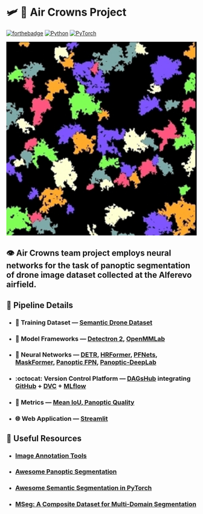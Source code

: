 # :small_airplane: :deciduous_tree: **Air Crowns Project**

[![forthebadge](https://forthebadge.com/images/badges/fuck-it-ship-it.svg)](https://forthebadge.com)
[![Python](https://img.shields.io/badge/python-v3.9+-blue.svg?logo=python&style=for-the-badge)](https://pytorch.org)
[![PyTorch](https://img.shields.io/badge/PyTorch-v1.9.1-red.svg?logo=PyTorch&style=for-the-badge)](https://pytorch.org)

<p align="center">
    <img src="trees.png" width="512" height="512">
</p>

## :eye: Air Crowns team project employs neural networks for the task of panoptic segmentation of drone image dataset collected at the Alferevo airfield.

## :shower: Pipeline Details

- ### :boxing_glove: Training Dataset — [Semantic Drone Dataset](https://www.tugraz.at/index.php?id=22387)

- ### :toolbox: Model Frameworks — [Detectron 2](https://github.com/facebookresearch/detectron2), [OpenMMLab](https://github.com/open-mmlab/mmsegmentation)

- ### :brain: Neural Networks — [DETR](https://github.com/facebookresearch/detr), [HRFormer](https://github.com/HRNet/HRFormer), [PFNets](https://github.com/lxtGH/PFSegNets), [MaskFormer](https://github.com/facebookresearch/MaskFormer), [Panoptic FPN](https://arxiv.org/pdf/1901.02446.pdf), [Panoptic-DeepLab](https://github.com/bowenc0221/panoptic-deeplab)

- ### :octocat: Version Control Platform — [DAGsHub](https://dagshub.com/) integrating [GitHub](https://github.com/) + [DVC](https://dvc.org/) + [MLflow](https://mlflow.org/)

- ### :straight_ruler: Metrics — [Mean IoU, Panoptic Quality](https://arxiv.org/pdf/1801.00868.pdf)

- ### :globe_with_meridians: Web Application — [Streamlit](https://streamlit.io/)

## :link: Useful Resources

- ### [Image Annotation Tools](https://github.com/mrgloom/awesome-semantic-segmentation#annotation-tools)

- ### [Awesome Panoptic Segmentation](https://github.com/Angzz/awesome-panoptic-segmentation)

- ### [Awesome Semantic Segmentation in PyTorch](https://github.com/Tramac/awesome-semantic-segmentation-pytorch)

- ### [MSeg: A Composite Dataset for Multi-Domain Segmentation](https://github.com/mseg-dataset/mseg-semantic)
